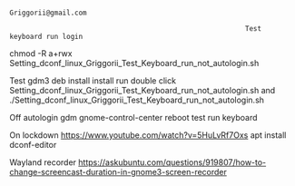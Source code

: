                                                                  Griggorii@gmail.com

                                                              Test keyboard run login
                                                              
chmod -R a+rwx Setting_dconf_linux_Griggorii_Test_Keyboard_run_not_autologin.sh
   

Test gdm3 deb install install run double click Setting_dconf_linux_Griggorii_Test_Keyboard_run_not_autologin.sh and ./Setting_dconf_linux_Griggorii_Test_Keyboard_run_not_autologin.sh

Off autologin gdm gnome-control-center reboot test run keyboard

On lockdown https://www.youtube.com/watch?v=5HuLvRf7Oxs apt install dconf-editor

Wayland recorder https://askubuntu.com/questions/919807/how-to-change-screencast-duration-in-gnome3-screen-recorder
